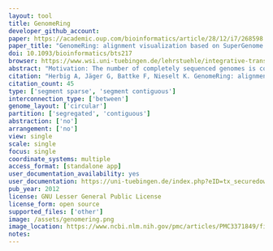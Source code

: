 ```yaml
---
layout: tool 
title: GenomeRing
developer_github_account: 
paper: https://academic.oup.com/bioinformatics/article/28/12/i7/268598
paper_title: "GenomeRing: alignment visualization based on SuperGenome coordinates"
doi: 10.1093/bioinformatics/bts217
browser: https://www.wsi.uni-tuebingen.de/lehrstuehle/integrative-transkriptomik/software/genomering/
abstract: "Motivation: The number of completely sequenced genomes is continuously rising, allowing for comparative analyses of genomic variation. Such analyses are often based on whole-genome alignments to elucidate structural differences arising from insertions, deletions or from rearrangement events. Computational tools that can visualize genome alignments in a meaningful manner are needed to help researchers gain new insights into the underlying data. Such visualizations typically are either realized in a linear fashion as in genome browsers or by using a circular approach, where relationships between genomic regions are indicated by arcs. Both methods allow for the integration of additional information such as experimental data or annotations. However, providing a visualization that still allows for a quick and comprehensive interpretation of all important genomic variations together with various supplemental data, which may be highly heterogeneous, remains a challenge. Results: Here, we present two complementary approaches to tackle this problem. First, we propose the SuperGenome concept for the computation of a common coordinate system for all genomes in a multiple alignment. This coordinate system allows for the consistent placement of genome annotations in the presence of insertions, deletions and rearrangements. Second, we present the GenomeRing visualization that, based on the SuperGenome, creates an interactive overview visualization of the multiple genome alignment in a circular layout. We demonstrate our methods by applying them to an alignment of Campylobacter jejuni strains for the discovery of genomic islands as well as to an alignment of Helicobacter pylori, which we visualize in combination with gene expression data. Availability: GenomeRing and example data is available at http://it.inf.uni-tuebingen.de/software/genomering/"
citation: "Herbig A, Jäger G, Battke F, Nieselt K. GenomeRing: alignment visualization based on SuperGenome coordinates. Bioinformatics. academic.oup.com; 2012;28: i7–15."
citation_count: 45
type: ['segment sparse', 'segment contiguous']
interconnection_type: ['between']
genome_layout: ['circular']
partition: ['segregated', 'contiguous']
abstraction: ['no']
arrangement: ['no']
view: single
scale: single
focus: single
coordinate_systems: multiple
access_format: [standalone app]
user_documentation_availability: yes
user_documentation: https://uni-tuebingen.de/index.php?eID=tx_securedownloads&p=156756&u=0&g=0&t=1564721933&hash=75c3bc2982100e01b583263ea77447020e61d401&file=/fileadmin/Uni_Tuebingen/Fakultaeten/InfoKogni/WSI/IntegTranskript/Softwareprojekte/GenomeRing/howto.pdf
pub_year: 2012
license: GNU Lesser General Public License
license_form: open source
supported_files: ['other']
image: /assets/genomering.png
image_location: https://www.ncbi.nlm.nih.gov/pmc/articles/PMC3371849/figure/F7/
notes: 
---
```

